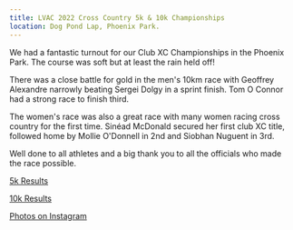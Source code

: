 ```yaml
---
title: LVAC 2022 Cross Country 5k & 10k Championships
location: Dog Pond Lap, Phoenix Park.
---
```


We had a fantastic turnout for our Club XC Championships in the Phoenix Park. The course was soft but at least the rain held off! 

There was a close battle for gold in the men's 10km race with Geoffrey Alexandre narrowly beating Sergei Dolgy in a sprint finish. Tom O Connor had a strong race to finish third. 

The women's race was also a great race with many women racing cross country for the first time. Sinéad McDonald secured her first club XC title, followed home by Mollie O'Donnell in 2nd and Siobhan Nuguent in 3rd. 

Well done to all athletes and a big thank you to all the officials who made the race possible. 

<a href="/races/2022-03-13-lvac-club-xc-5k/" target="_blank" rel="noopener noreferrer">5k Results</a>

<a href="/races/2022-03-13-lvac-club-xc-10k/" target="_blank" rel="noopener noreferrer">10k Results</a>

<a href="https://www.instagram.com/p/CbC36LOsZUM/" target="_blank" rel="noopener noreferrer">Photos on Instagram</a>
 
